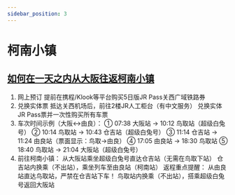 ```yaml
---
sidebar_position: 3
---
```

# 柯南小镇

## [如何在一天之内从大阪往返柯南小镇](https://www.bilibili.com/video/BV1auRDY3EDT/)
1. 网上预订
提前在携程/Klook等平台购买5日版JR Pass关西广域铁路券
2. 兑换实体票
抵达关西机场后，前往2楼JR人工柜台（有中文服务）
兑换实体JR Pass票并一次性购买所有车票
3. 车次时间示例（大阪↔由良）：
① 07:38 大阪站 → 10:12 鸟取站（超级白兔号）
② 10:14 鸟取站 → 10:43 仓吉站（超级白兔号）
③ 11:14 仓吉站 → 11:24 由良站（票面显示：鸟取→由良）
④ 17:05 由良站 → 18:30 鸟取站
⑤ 18:40 鸟取站 → 21:04 大阪站（超级白兔号）
4. 前往柯南小镇：
从大阪站乘坐超级白兔号直达仓吉站（无需在鸟取下站）
仓吉站内换乘（不出站），乘坐列车至由良站（柯南站）
返程重点提醒：
从由良站直达鸟取站，严禁在仓吉站下车！
鸟取站内换乘（不出站），搭乘超级白兔号返回大阪站


